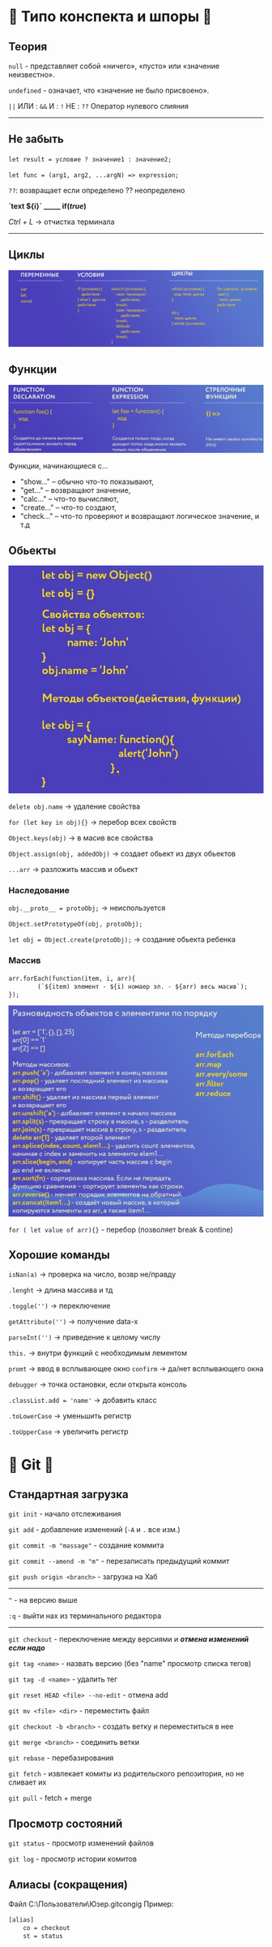 # 🗿 Типо конспекта и шпоры 🗿

## Теория

`null` - представляет собой «ничего», «пусто» или «значение неизвестно».

`undefined` - означает, что «значение не было присвоено».

`||` ИЛИ : `&&` И : `!` НE : `??` Оператор нулевого слияния

---

## Не забыть

`let result = условие ? значение1 : значение2;`

`let func = (arg1, arg2, ...argN) => expression;`

`??`: возвращает если определено ?? неопределено

**\`text ${i}` \_\_\_\_\_ if(_true_)**

_Ctrl + L_ -> отчистка терминала

---

## Циклы

![](./img/014%20.jpg)

## Функции

![](./img/016%20functions.jpg)

Функции, начинающиеся с…

- "show…" – обычно что-то показывают,
- "get…" – возвращают значение,
- "calc…" – что-то вычисляют,
- "create…" – что-то создают,
- "check…" – что-то проверяют и возвращают логическое значение, и т.д

## Обьекты

![](./img/021%20Objects.jpg)

`delete obj.name` -> удаление свойства

`for (let key in obj){}` -> перебор всех свойств

`Object.keys(obj)` -> в масив все свойства

`Object.assign(obj, addedObj)` -> создает обьект из двух обьектов

`...arr` -> разложить массив и обьект

### Наследование

`obj.__proto__ = protoObj;` -> неиспользуется

`Object.setPrototypeOf(obj, protoObj);`

`let obj = Object.create(protoObj);` -> создание обьекта ребенка

### Массив

```
arr.forEach(function(item, i, arr){
		(`${item) элемент - ${i) номаер эл. - ${arr) весь масив`);
});
```

![](./img/022%20Arrays.jpg)

`for ( let value of arr){}` - перебор (позволяет break & contine)

<!--
## Выбор элемента

`document.qwerySelector('css selector')` -> один элемент

`document.qwerySelector('css selector') ` -> массив элементов

## Событие

`document.body.addEventListener("событие", function);`

`e.preventDefault();` -> прерывание события

--- -->

## Хорошие команды

`isNan(a)` -> проверка на число, возвр не/правду

`.lenght` -> длина массива и тд

`.toggle('')` -> переключение

`getAttribute('')` -> получение data-x

`parseInt('')` -> приведение к целому числу

`this.` -> внутри функций с необходимым лементом

`promt` -> ввод в всплывающее окно
`confirm` -> да/нет всплывающего окна

`debugger` -> точка остановки, если открыта консоль

`.classList.add = 'name'` -> добавить класс

`.toLowerCase` -> уменьшить регистр

`.toUpperCase` -> увеличить регистр

# 🤡 **Git** 🤡

## Стандартная загрузка

`git init` - начало отслеживания

`git add` - добавление изменений (`-A` и `.` все изм.)

`git commit -m "massage"` - создание коммита

`git commit --amend -m "m"` - перезаписать предыдущий коммит

`git push origin <branch>` - загрузка на Хаб

---

`^` - на версию выше

`:q` - выйти нах из терминального редактора

---

`git checkout` - переключение между версиями и **_отмена изменений если надо_**

`git tag <name>` - назвать версию (без "name" просмотр списка тегов)

`git tag -d <name>` - удалить тег

`git reset HEAD <file> --no-edit` - отмена add

`git mv <file> <dir>` - переместить файл

`git checkout -b <branch>` - создать ветку и переместиться в нее

`git merge <branch>` - соединить ветки

`git rebase` - перебазирования

`git fetch` - извлекает комиты из родительского репозитория, но не сливает их

`git pull` - fetch + merge

## **Просмотр состояний**

`git status` - просмотр изменений файлов

`git log` - просмотр истории комитов

## **Алиасы (сокращения)**

Файл С:\Пользователи\Юзер\.gitcongig Пример:

    [alias]
    	co = checkout
    	st = status
